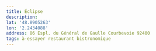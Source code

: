 ```yaml
---
title: Éclipse
description:
lat: '48.8905263'
lon: '2.2434088'
address: 86 Espl. du Général de Gaulle Courbevoie 92400
tags: à-essayer restaurant bistronomique
---
```

